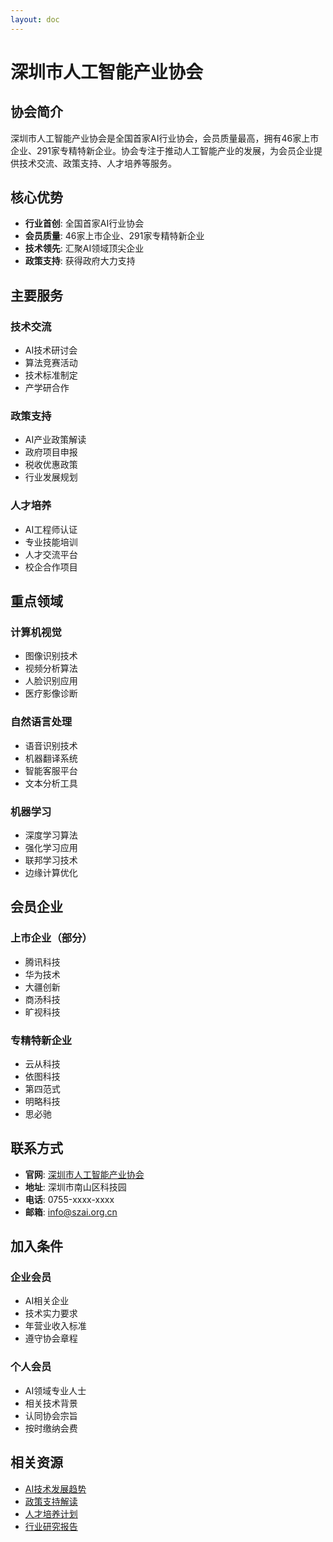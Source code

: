 ```yaml
---
layout: doc
---
```


# 深圳市人工智能产业协会

## 协会简介

深圳市人工智能产业协会是全国首家AI行业协会，会员质量最高，拥有46家上市企业、291家专精特新企业。协会专注于推动人工智能产业的发展，为会员企业提供技术交流、政策支持、人才培养等服务。

## 核心优势

- **行业首创**: 全国首家AI行业协会
- **会员质量**: 46家上市企业、291家专精特新企业
- **技术领先**: 汇聚AI领域顶尖企业
- **政策支持**: 获得政府大力支持

## 主要服务

### 技术交流
- AI技术研讨会
- 算法竞赛活动
- 技术标准制定
- 产学研合作

### 政策支持
- AI产业政策解读
- 政府项目申报
- 税收优惠政策
- 行业发展规划

### 人才培养
- AI工程师认证
- 专业技能培训
- 人才交流平台
- 校企合作项目

## 重点领域

### 计算机视觉
- 图像识别技术
- 视频分析算法
- 人脸识别应用
- 医疗影像诊断

### 自然语言处理
- 语音识别技术
- 机器翻译系统
- 智能客服平台
- 文本分析工具

### 机器学习
- 深度学习算法
- 强化学习应用
- 联邦学习技术
- 边缘计算优化

## 会员企业

### 上市企业（部分）
- 腾讯科技
- 华为技术
- 大疆创新
- 商汤科技
- 旷视科技

### 专精特新企业
- 云从科技
- 依图科技
- 第四范式
- 明略科技
- 思必驰

## 联系方式

- **官网**: [深圳市人工智能产业协会](http://www.szai.org.cn)
- **地址**: 深圳市南山区科技园
- **电话**: 0755-xxxx-xxxx
- **邮箱**: info@szai.org.cn

## 加入条件

### 企业会员
- AI相关企业
- 技术实力要求
- 年营业收入标准
- 遵守协会章程

### 个人会员
- AI领域专业人士
- 相关技术背景
- 认同协会宗旨
- 按时缴纳会费

## 相关资源

- [AI技术发展趋势](./ai-trends)
- [政策支持解读](./ai-policy)
- [人才培养计划](./ai-talent)
- [行业研究报告](./ai-reports)
